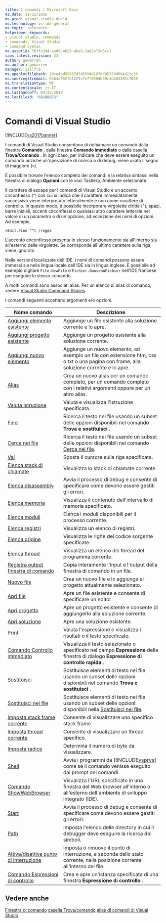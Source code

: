 ```yaml
---
title: I comandi | Microsoft Docs
ms.date: 11/15/2016
ms.prod: visual-studio-dev14
ms.technology: vs-ide-general
ms.topic: reference
helpviewer_keywords:
- Visual Studio, commands
- commands, Visual Studio
- command syntax
ms.assetid: 76ffa394-ee89-4629-aba9-1a62b72e6cc1
caps.latest.revision: 23
author: gewarren
ms.author: gewarren
manager: jillfra
ms.openlocfilehash: 10ce4bd59567d7d055dd107dd05358d994d22c36
ms.sourcegitcommit: 94b3a052fb1229c7e7f8804b09c1d403385c7630
ms.translationtype: MT
ms.contentlocale: it-IT
ms.lasthandoff: 04/23/2019
ms.locfileid: "68160872"
---
```

# <a name="visual-studio-commands"></a>Comandi di Visual Studio
[!INCLUDE[vs2017banner](../../includes/vs2017banner.md)]

I comandi di Visual Studio consentono di richiamare un comando dalla finestra **Comando** , dalla finestra **Comando immediato** o dalla casella **Trova/Comando** . In ogni caso, per indicare che deve essere eseguito un comando anziché un'operazione di ricerca o di debug, viene usato il segno di maggiore (`>`).

 È possibile trovare l'elenco completo dei comandi e la relativa sintassi nella finestra di dialogo **Opzioni** con le voci Tastiera, Ambiente selezionate.

 Il carattere di escape per i comandi di Visual Studio è un accento circonflesso (^) con cui si indica che il carattere immediatamente successivo viene interpretato letteralmente e non come carattere di controllo. In questo modo, è possibile incorporare virgolette diritte ("), spazi, barre iniziali, accenti circonflessi o qualsiasi altro carattere letterale nel valore di un parametro o di un'opzione, ad eccezione dei nomi di opzioni. Ad esempio,

```
>Edit.Find ^^t /regex
```

 L'accento circonflesso presenta lo stesso funzionamento sia all'interno sia all'esterno delle virgolette. Se corrisponde all'ultimo carattere sulla riga, viene ignorato.

 Nelle versioni localizzate dell'IDE, i nomi di comandi possono essere immessi sia nella lingua locale dell'IDE sia in lingua inglese. È possibile ad esempio digitare `File.NewFile` o `Fichier.NouveauFichier` nell'IDE francese per eseguire lo stesso comando.

 A molti comandi sono associati alias. Per un elenco di alias di comando, vedere [Visual Studio Command Aliases](../../ide/reference/visual-studio-command-aliases.md).

 I comandi seguenti accettano argomenti e/o opzioni.

|Nome comando|Descrizione|
|------------------|-----------------|
|[Aggiungi elemento esistente](../../ide/reference/add-existing-item-command.md)|Aggiunge un file esistente alla soluzione corrente e lo apre.|
|[Aggiungi progetto esistente](../../ide/reference/add-existing-project-command.md)|Aggiunge un progetto esistente alla soluzione corrente.|
|[Aggiungi nuovo elemento](../../ide/reference/add-new-item-command.md)|Aggiunge un nuovo elemento, ad esempio un file con estensione htm, css o txt o una pagina con frame, alla soluzione corrente e lo apre.|
|[Alias](../../ide/reference/alias-command.md)|Crea un nuovo alias per un comando completo, per un comando completo con i relativi argomenti oppure per un altro alias.|
|[Valuta istruzione](../../ide/reference/evaluate-statement-command.md)|Valuta e visualizza l'istruzione specificata.|
|[Find](../../ide/reference/find-command.md)|Ricerca il testo nei file usando un subset delle opzioni disponibili nel comando **Trova e sostituisci** .|
|[Cerca nei file](../../ide/reference/find-in-files-command.md)|Ricerca il testo nei file usando un subset delle opzioni disponibili nel comando [Cerca nei file](../../ide/find-in-files.md).|
|[Vai](../../ide/reference/go-to-command.md)|Sposta il cursore sulla riga specificata.|
|[Elenca stack di chiamate](../../ide/reference/list-call-stack-command.md)|Visualizza lo stack di chiamate corrente.|
|[Elenca disassembly](../../ide/reference/list-disassembly-command.md)|Avvia il processo di debug e consente di specificare come devono essere gestiti gli errori.|
|[Elenca memoria](../../ide/reference/list-memory-command.md)|Visualizza il contenuto dell'intervallo di memoria specificato.|
|[Elenca moduli](../../ide/reference/list-modules-command.md)|Elenca i moduli disponibili per il processo corrente.|
|[Elenca registri](../../ide/reference/list-registers-command.md)|Visualizza un elenco di registri.|
|[Elenca origine](../../ide/reference/list-source-command.md)|Visualizza le righe del codice sorgente specificate.|
|[Elenca thread](../../ide/reference/list-threads-command.md)|Visualizza un elenco dei thread del programma corrente.|
|[Registra output finestra di comando](../../ide/reference/log-command-window-output-command.md)|Copia interamente l'input e l'output della finestra di comando in un file.|
|[Nuovo file](../../ide/reference/new-file-command.md)|Crea un nuovo file e lo aggiunge al progetto attualmente selezionato.|
|[Apri file](../../ide/reference/open-file-command.md)|Apre un file esistente e consente di specificare un editor.|
|[Apri progetto](../../ide/reference/open-project-command.md)|Apre un progetto esistente e consente di aggiungerlo alla soluzione corrente.|
|[Apri soluzione](../../ide/reference/open-solution-command.md)|Apre una soluzione esistente.|
|[Print](../../ide/reference/print-command.md)|Valuta l'espressione e visualizza i risultati o il testo specificato.|
|[Comando Controllo immediato](../../ide/reference/quick-watch-command.md)|Visualizza il testo selezionato o specificato nel campo **Espressione** della finestra di dialogo **Espressione di controllo rapida** .|
|[Sostituisci](../../ide/reference/replace-command.md)|Sostituisce elementi di testo nei file usando un subset delle opzioni disponibili nel comando **Trova e sostituisci** .|
|[Sostituisci nei file](../../ide/reference/replace-in-files-command.md)|Sostituisce elementi di testo nei file usando un subset delle opzioni disponibili nella [Sostituisci nei file](../../ide/replace-in-files.md).|
|[Imposta stack frame corrente](../../ide/reference/set-current-stack-frame-command.md)|Consente di visualizzare uno specifico stack frame.|
|[Imposta thread corrente](../../ide/reference/set-current-thread-command.md)|Consente di visualizzare un thread specifico.|
|[Imposta radice](../../ide/reference/set-radix-command.md)|Determina il numero di byte da visualizzare.|
|[Shell](../../ide/reference/shell-command.md)|Avvia i programmi da [!INCLUDE[vsprvs](../../includes/vsprvs-md.md)] come se il comando venisse eseguito dal prompt dei comandi.|
|[Comando ShowWebBrowser](../../ide/reference/showwebbrowser-command.md)|Visualizza l'URL specificato in una finestra del Web browser all'interno o all'esterno dell'ambiente di sviluppo integrato (IDE).|
|[Start](../../ide/reference/start-command.md)|Avvia il processo di debug e consente di specificare come devono essere gestiti gli errori.|
|[Path](../../ide/reference/symbol-path-command.md)|Imposta l'elenco delle directory in cui il debugger deve eseguire la ricerca dei simboli.|
|[Attiva/disattiva punto di interruzione](../../ide/reference/toggle-breakpoint-command.md)|Imposta o rimuove il punto di interruzione, a seconda dello stato corrente, nella posizione corrente all'interno del file.|
|[Comando Espressioni di controllo](../../ide/reference/watch-command.md)|Crea e apre un'istanza specificata di una finestra **Espressione di controllo** .|

## <a name="see-also"></a>Vedere anche
 [Finestra di comando](../../ide/reference/command-window.md) [casella Trova/comando](../../ide/find-command-box.md) [alias di comandi di Visual Studio](../../ide/reference/visual-studio-command-aliases.md)
